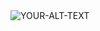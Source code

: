 <picture>
 <source media="(prefers-color-scheme: dark)" srcset="https://avatars.githubusercontent.com/u/69192055?v=4">
 <source media="(prefers-color-scheme: light)" srcset="https://avatars.githubusercontent.com/u/69192055?v=4">
 <img alt="YOUR-ALT-TEXT" src="https://avatars.githubusercontent.com/u/69192055?v=4">
</picture>

<!--
**irfanpa005/irfanpa005** is a ✨ _special_ ✨ repository because its `README.md` (this file) appears on your GitHub profile.

Here are some ideas to get you started:

- 🔭 I’m currently working on ...
- 🌱 I’m currently learning ...
- 👯 I’m looking to collaborate on ...
- 🤔 I’m looking for help with ...
- 💬 Ask me about ...
- 📫 How to reach me: ...
- 😄 Pronouns: ...
- ⚡ Fun fact: ...
-->
